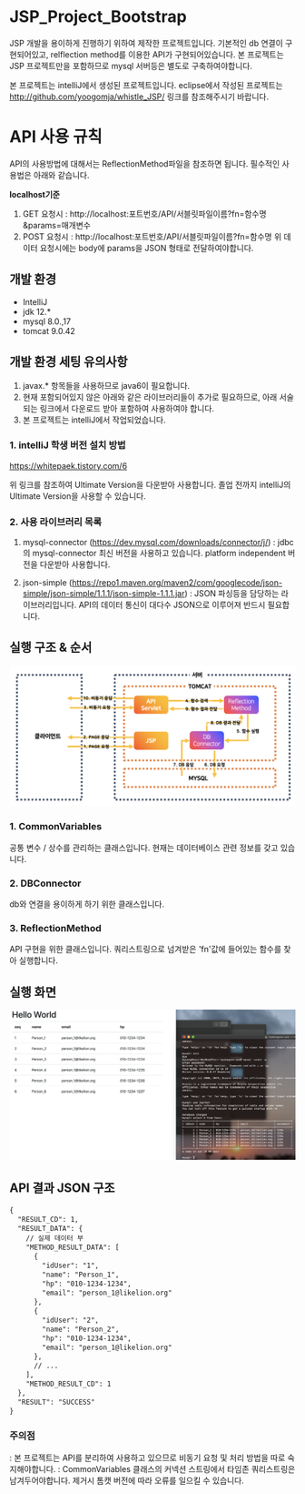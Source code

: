 # JSP_Project_Bootstrap

JSP 개발을 용이하게 진행하기 위하여 제작한 프로젝트입니다. 
기본적인 db 연결이 구현되어있고, relflection method를 이용한 API가 구현되어있습니다. 
본 프로젝트는 JSP 프로젝트만을 포함하므로 mysql 서버등은 별도로 구축하여야합니다. 

본 프로젝트는 intelliJ에서 생성된 프로젝트입니다. 
eclipse에서 작성된 프로젝트는 http://github.com/yoogomja/whistle_JSP/ 링크를 참조해주시기 바랍니다.

# API 사용 규칙
API의 사용방법에 대해서는 ReflectionMethod파일을 참조하면 됩니다. 
필수적인 사용법은 아래와 같습니다.

**localhost기준**

1. GET 요청시 : http://localhost:포트번호/API/서블릿파일이름?fn=함수명&params=매개변수 
2. POST 요청시 : http://localhost:포트번호/API/서블릿파일이름?fn=함수명 
 위 데이터 요청시에는 body에 params을 JSON 형태로 전달하여야합니다.

## 개발 환경 

- IntelliJ
- jdk 12.*
- mysql 8.0.,17
- tomcat 9.0.42

## 개발 환경 세팅 유의사항 

1. javax.* 항목들을 사용하므로 java6이 필요합니다.
2. 현재 포함되어있지 않은 아래와 같은 라이브러리들이 추가로 필요하므로, 아래 서술되는 링크에서 다운로드 받아 포함하여 사용하여야 합니다.
3. 본 프로젝트는 intelliJ에서 작업되었습니다. 

### 1. intelliJ 학생 버전 설치 방법

https://whitepaek.tistory.com/6

위 링크를 참조하여 Ultimate Version을 다운받아 사용합니다. 
졸업 전까지 intelliJ의 Ultimate Version을 사용할 수 있습니다.

### 2. 사용 라이브러리 목록

1. mysql-connector (https://dev.mysql.com/downloads/connector/j/)
: jdbc의 mysql-connector 최신 버전을 사용하고 있습니다. platform independent 버전을 다운받아 사용합니다.

2. json-simple (https://repo1.maven.org/maven2/com/googlecode/json-simple/json-simple/1.1.1/json-simple-1.1.1.jar)
: JSON 파싱등을 담당하는 라이브러리입니다. API의 데이터 통신이 대다수 JSON으로 이루어져 반드시 필요합니다. 

## 실행 구조 & 순서

![구조](https://github.com/YOOGOMJA/JSP_Project_Bootstrap/blob/master/readme_images/structure.png?raw=true)

### 1. CommonVariables

공통 변수 / 상수를 관리하는 클래스입니다. 현재는 데이터베이스 관련 정보를 갖고 있습니다.

### 2. DBConnector

db와 연결을 용이하게 하기 위한 클래스입니다. 

### 3. ReflectionMethod

API 구현을 위한 클래스입니다. 쿼리스트링으로 넘겨받은 'fn'값에 들어있는 함수를 찾아 실행합니다. 

## 실행 화면 

![실행화면](https://github.com/YOOGOMJA/JSP_Project_Bootstrap/blob/master/readme_images/result.png?raw=true)

## API 결과 JSON 구조 

```
{
  "RESULT_CD": 1,
  "RESULT_DATA": {
    // 실제 데이터 부
    "METHOD_RESULT_DATA": [
      {
        "idUser": "1",
        "name": "Person_1",
        "hp": "010-1234-1234",
        "email": "person_1@likelion.org"
      },
      {
        "idUser": "2",
        "name": "Person_2",
        "hp": "010-1234-1234",
        "email": "person_1@likelion.org"
      },
      // ...
    ],
    "METHOD_RESULT_CD": 1
  },
  "RESULT": "SUCCESS"
}
```

### 주의점 

: 본 프로젝트는 API를 분리하여 사용하고 있으므로 비동기 요청 및 처리 방법을 따로 숙지해야합니다. 
: CommonVariables 클래스의 커넥션 스트링에서 타임존 쿼리스트링은 남겨두어야합니다. 제거시 톰캣 버전에 따라 오류를 일으킬 수 있습니다.




